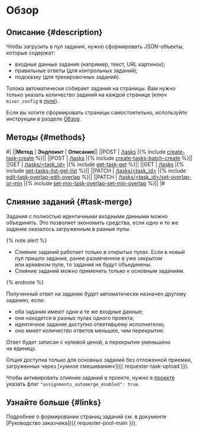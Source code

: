 # Обзор

## Описание {#description}

Чтобы загрузить в пул задания, нужно сформировать JSON-объекты, которые содержат:

- входные данные задания (например, текст, URL картинок);
- правильные ответы (для контрольных заданий);
- подсказку (для тренировочных заданий).

Толока автоматически собирает задания на страницы. Вам нужно только указать количество заданий на каждой странице (ключ `mixer_config` в [пуле](pool.md)).

Если вы хотите сформировать страницы самостоятельно, используйте инструкции в разделе [Обзор](task-suite.md).

## Методы {#methods}

#|
||**Метод** | **Эндпоинт** | **Описание**||
||POST | [/tasks](create-task.md) |{% include [create-task-create](../_includes/concepts/create-task/id-create-task/create.md) %}||
||POST | [/tasks](create-task.md) |{% include [create-tasks-batch-create](../_includes/concepts/create-tasks-batch/id-create-tasks-batch/create.md) %}||
||GET | [/tasks/<task_id>](get-task.md) |{% include [get-task-get](../_includes/concepts/get-task/id-get-task/get.md) %}||
||GET | [/tasks](get-tasks-list.md) |{% include [get-tasks-list-get-list](../_includes/concepts/get-tasks-list/id-get-tasks-list/get-list.md) %}||
||PATCH | [/tasks/<task_id>](edit-task-overlap.md) |{% include [edit-task-overlap-edit-overlap](../_includes/concepts/edit-task-overlap/id-edit-task-overlap/edit-overlap.md) %}||
||PATCH | [/tasks/<task_id>/set-overlap-or-min](set-min-task-overlap.md) |{% include [set-min-task-overlap-set-min-overlap](../_includes/concepts/set-min-task-overlap/id-set-min-task-overlap/set-min-overlap.md) %}||
|#

## Слияние заданий {#task-merge}

Задания с полностью идентичными входными данными можно объединять. Это позволяет экономить средства, если одно и то же задание оказалось загруженным в разные пулы.

{% note alert %}

- Слияние заданий работает только в открытых пулах. Если в новый пул пришло задание, ранее размеченное в уже закрытом или архивном пуле, то задания не будут объединены.
- Слияние заданий можно применить только к основным заданиям.

{% endnote %}

Полученный ответ на задание будет автоматически назначен другому заданию, если:

- оба задания имеют одни и те же входные данные;
- они находятся в разных пулах одного проекта;
- идентичное задание доступно ответившему исполнителю;
- оно имеет количество ответов меньшее, чем перекрытие.

Ответ будет записан с нулевой ценой, а перекрытие уменьшено на единицу.

Опция доступна только для основных заданий без отложенной приемки, загруженных через [«умное смешивание»]({{ requester-task-upload }}).

Чтобы активировать слияние заданий в проекте, нужно в [проекте](project.md) указать флаг `"assignments_automerge_enabled": true`.

## Узнайте больше {#links}

 Подробнее о формировании страниц заданий см. в документе [Руководство заказчика]({{ requester-pool-main }}).